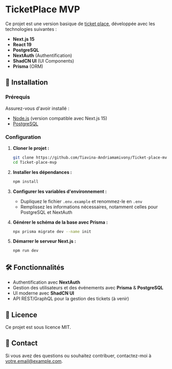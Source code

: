 # TicketPlace MVP

Ce projet est une version basique de [ticket place](https://ticketplace.io), développée avec les technologies suivantes :

- **Next.js 15**
- **React 19**
- **PostgreSQL**
- **NextAuth** (Authentification)
- **ShadCN UI** (UI Components)
- **Prisma** (ORM)

## 🚀 Installation

### Prérequis
Assurez-vous d'avoir installé :
- [Node.js](https://nodejs.org/) (version compatible avec Next.js 15)
- [PostgreSQL](https://www.postgresql.org/)

### Configuration

1. **Cloner le projet :**
   ```sh
   git clone https://github.com/Tiavina-Andriamamivony/Ticket-place-mvp.git
   cd Ticket-place-mvp
   ```

2. **Installer les dépendances :**
   ```sh
   npm install
   ```

3. **Configurer les variables d'environnement :**
   - Dupliquez le fichier `.env.example` et renommez-le en `.env`
   - Remplissez les informations nécessaires, notamment celles pour PostgreSQL et NextAuth



4. **Générer le schéma de la base avec Prisma :**
   ```sh
   npx prisma migrate dev --name init
   ```

5. **Démarrer le serveur Next.js :**
   ```sh
   npm run dev
   ```

## 🛠️ Fonctionnalités
- Authentification avec **NextAuth**
- Gestion des utilisateurs et des événements avec **Prisma** & **PostgreSQL**
- UI moderne avec **ShadCN UI**
- API REST/GraphQL pour la gestion des tickets (à venir)

## 📜 Licence
Ce projet est sous licence MIT.

## 📩 Contact
Si vous avez des questions ou souhaitez contribuer, contactez-moi à [votre.email@example.com](mailto:votre.email@example.com).
